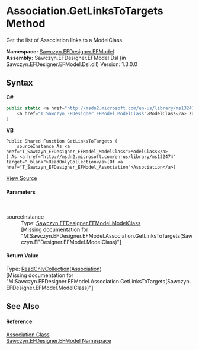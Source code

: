 # Association.GetLinksToTargets Method 
 

Get the list of Association links to a ModelClass.

**Namespace:**&nbsp;<a href="N_Sawczyn_EFDesigner_EFModel">Sawczyn.EFDesigner.EFModel</a><br />**Assembly:**&nbsp;Sawczyn.EFDesigner.EFModel.Dsl (in Sawczyn.EFDesigner.EFModel.Dsl.dll) Version: 1.3.0.0

## Syntax

**C#**<br />
``` C#
public static <a href="http://msdn2.microsoft.com/en-us/library/ms132474" target="_blank">ReadOnlyCollection</a><<a href="T_Sawczyn_EFDesigner_EFModel_Association">Association</a>> GetLinksToTargets(
	<a href="T_Sawczyn_EFDesigner_EFModel_ModelClass">ModelClass</a> sourceInstance
)
```

**VB**<br />
``` VB
Public Shared Function GetLinksToTargets ( 
	sourceInstance As <a href="T_Sawczyn_EFDesigner_EFModel_ModelClass">ModelClass</a>
) As <a href="http://msdn2.microsoft.com/en-us/library/ms132474" target="_blank">ReadOnlyCollection</a>(Of <a href="T_Sawczyn_EFDesigner_EFModel_Association">Association</a>)
```

<a href="https://github.com/msawczyn/EFDesigner/tree/master/src/Dsl/GeneratedCode/DomainRelationships.cs#L1771" title="View the source code">View Source</a><br />

#### Parameters
&nbsp;<dl><dt>sourceInstance</dt><dd>Type: <a href="T_Sawczyn_EFDesigner_EFModel_ModelClass">Sawczyn.EFDesigner.EFModel.ModelClass</a><br />\[Missing <param name="sourceInstance"/> documentation for "M:Sawczyn.EFDesigner.EFModel.Association.GetLinksToTargets(Sawczyn.EFDesigner.EFModel.ModelClass)"\]</dd></dl>

#### Return Value
Type: <a href="http://msdn2.microsoft.com/en-us/library/ms132474" target="_blank">ReadOnlyCollection</a>(<a href="T_Sawczyn_EFDesigner_EFModel_Association">Association</a>)<br />\[Missing <returns> documentation for "M:Sawczyn.EFDesigner.EFModel.Association.GetLinksToTargets(Sawczyn.EFDesigner.EFModel.ModelClass)"\]

## See Also


#### Reference
<a href="T_Sawczyn_EFDesigner_EFModel_Association">Association Class</a><br /><a href="N_Sawczyn_EFDesigner_EFModel">Sawczyn.EFDesigner.EFModel Namespace</a><br />